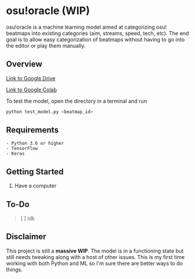 # osu!oracle (WIP)

osu!oracle is a machine learning model aimed at categorizing osu! beatmaps into existing categories (aim, streams, speed, tech, etc). The end goal is to allow easy categorization of beatmaps without having to go into the editor or play them manually.

## Overview
[Link to Google Drive](https://drive.google.com/file/d/1o5fbixI9xK_WF_GFhvNOI77D0HW-KeZO/view?usp=share_link)

[Link to Google Colab](https://colab.research.google.com/drive/1vVEpzWpSfArfHxL41sSdiXFtE-0U22HN?usp=sharing)

To test the model, open the directory in a terminal and run
```sh
python test_model.py <beatmap_id>
```
## Requirements
```
- Python 3.6 or higher
- TensorFlow
- Keras
```
## Getting Started

1. Have a computer

## To-Do
> [ ] idk 


## Disclaimer 

This project is still a **massive WIP**. The model is in a functioning state but still needs tweaking along with a host of other issues. This is my first time working with both Python and ML so I'm sure there are better ways to do things. 

